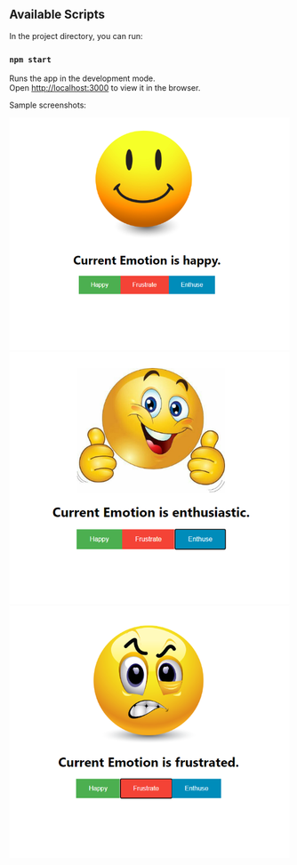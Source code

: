 ## Available Scripts

In the project directory, you can run:

### `npm start`

Runs the app in the development mode.\
Open [http://localhost:3000](http://localhost:3000) to view it in the browser.


Sample screenshots:

![happy](src/happy-sample.png)
![enthuse](src/enthuse-sample.png)
![frustrate](src/frustrate-sample.png)